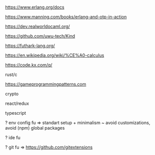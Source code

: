 

https://www.erlang.org/docs

https://www.manning.com/books/erlang-and-otp-in-action

https://dev.realworldocaml.org/

https://github.com/uwu-tech/Kind

https://futhark-lang.org/

https://en.wikipedia.org/wiki/%CE%A0-calculus

https://code.kx.com/q/

rust/c

https://gameprogrammingpatterns.com

crypto

react/redux

typescript

? env config fu => standart setup + minimalism ~ avoid customizations, avoid (npm) global packages

? ide fu

? git fu => https://github.com/gitextensions 
